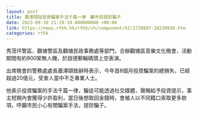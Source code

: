 ```yaml
---
layout: post
title: 蕭澤頤指投資騙案手法千篇一律　籲市民提防騙子
date: 2023-09-30 21:19:19.000000000 +08:00
link: https://news.rthk.hk/rthk/ch/component/k2/1720897-20230930.htm
categories: rthk
---
```


秀茂坪警區、觀塘警區及觀塘民政事務處等部門，合辦觀塘區音樂文化晚會，活動期間有約800架無人機，於啟德郵輪碼頭上空表演。

出席晚會的警務處處長蕭澤頤致辭時表示，今年首8個月投資騙案的總損失，已經超過20億元，受害人當中不乏專業人士。

他表示投資騙案的手法千篇一律，騙徒可能透過社交媒體，聲稱給予投資提示，事主短期內會獲得少許盈利，當日後想取回金錢時，會被人以不同籍口索取更多款項，呼籲市民小心有關騙案手法，提防騙子。
